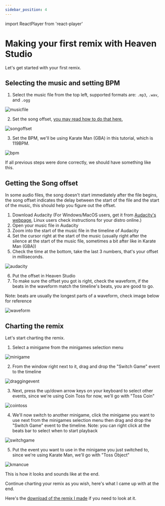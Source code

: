 ```yaml
---
sidebar_position: 4
---
```


import ReactPlayer from 'react-player'

# Making your first remix with Heaven Studio

Let's get started with your first remix.


## Selecting the music and setting BPM

1. Select the music file from the top left, supported formats are: `.mp3`, `.wav`, and `.ogg`

![musicfile](./assets/firstchart/musicfile.png)

2. Set the song offset, [you may read how to do that here.](#getting-the-song-offset)

![songoffset](./assets/firstchart/songoffset.png)

3. Set the BPM, we'll be using Karate Man (GBA) in this tutorial, which is 119BPM.

![bpm](./assets/firstchart/bpm.png)


If all previous steps were done correctly, we should have something like this.

<ReactPlayer controls url='/vid/firstchart/music.mp4' />


## Getting the Song offset

In some audio files, the song doesn't start immediately after the file begins, the song offset indicates the delay between the start of the file and the start of the music, this should help you figure out the offset.

1. Download Audacity
(For Windows/MacOS users, get it from [Audacity's webpage](https://www.audacityteam.org/download/), Linux users check instructions for your distro online.)
2. Open your music file in Audacity
3. Zoom into the start of the music file in the timeline of Audacity
4. Set the cursor right at the start of the music (usually right after the silence at the start of the music file, sometimes a bit after like in Karate Man (GBA))
5. Check the time at the bottom, take the last 3 numbers, that's your offset in milliseconds.

![audacity](./assets/firstchart/audacity.png)

6. Put the offset in Heaven Studio
7. To make sure the offset you got is right, check the waveform, if the beats in the waveform match the timeline's beats, you are good to go.

Note: beats are usually the longest parts of a waveform, check image below for reference

![waveform](./assets/firstchart/waveform.png)


## Charting the remix
Let's start charting the remix.

1. Select a minigame from the minigames selection menu

![minigame](./assets/firstchart/minigameselection.png)

2. From the window right next to it, drag and drop the "Switch Game" event to the timeline

![draggingevent](./assets/firstchart/draggingevent.gif)

3. Next, press the up/down arrow keys on your keyboard to select other events, since we're using Coin Toss for now, we'll go with "Toss Coin"

![cointoss](./assets/firstchart/cointoss.gif)

4. We'll now switch to another minigame, click the minigame you want to use next from the minigames selection menu then drag and drop the "Switch Game" event to the timeline.
Note: you can right click at the beats bar to select when to start playback

![switchgame](./assets/firstchart/switchgame.gif)

5. Put the event you want to use in the minigame you just switched to, since we're using Karate Man, we'll go with "Toss Object"

![kmancue](./assets/firstchart/kmancue.gif)


This is how it looks and sounds like at the end.

<ReactPlayer controls url='/vid/firstchart/progress.mp4' />


Continue charting your remix as you wish, here's what I came up with at the end.

<ReactPlayer controls url='/vid/firstchart/kmangba.mp4' />


Here's the [download of the remix I made](./assets/firstchart/kmangba.riq) if you need to look at it.

